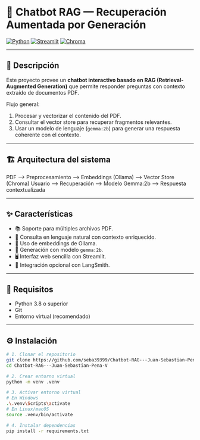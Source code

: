 # 🤖 Chatbot RAG — Recuperación Aumentada por Generación

[![Python](https://img.shields.io/badge/Python-3.8%2B-blue)](https://www.python.org/)
[![Streamlit](https://img.shields.io/badge/Streamlit-Enabled-green)](https://streamlit.io/)
[![Chroma](https://img.shields.io/badge/VectorStore-Chroma-orange)](https://www.trychroma.com/)

---

## 🧠 Descripción

Este proyecto provee un **chatbot interactivo basado en RAG (Retrieval-Augmented Generation)** que permite responder preguntas con contexto extraído de documentos PDF.

Flujo general:
1. Procesar y vectorizar el contenido del PDF.  
2. Consultar el vector store para recuperar fragmentos relevantes.  
3. Usar un modelo de lenguaje (`gemma:2b`) para generar una respuesta coherente con el contexto.

---

## 🏗️ Arquitectura del sistema

PDF --> Preprocesamiento --> Embeddings (Ollama) --> Vector Store (Chroma)
Usuario --> Recuperación --> Modelo Gemma:2b --> Respuesta contextualizada

---

## ✨ Características

- 📚 Soporte para múltiples archivos PDF.  
- 💬 Consulta en lenguaje natural con contexto enriquecido.  
- 🧠 Uso de embeddings de Ollama.  
- 🤖 Generación con modelo `gemma:2b`.  
- 🖥️ Interfaz web sencilla con Streamlit.  
- 🧪 Integración opcional con LangSmith.

---

## 🧰 Requisitos

- Python 3.8 o superior  
- Git  
- Entorno virtual (recomendado)

---

## ⚙️ Instalación

```bash
# 1. Clonar el repositorio
git clone https://github.com/seba39399/Chatbot-RAG---Juan-Sebastian-Pena-V.git
cd Chatbot-RAG---Juan-Sebastian-Pena-V

# 2. Crear entorno virtual
python -m venv .venv

# 3. Activar entorno virtual
# En Windows
.\.venv\Scripts\activate
# En Linux/macOS
source .venv/bin/activate

# 4. Instalar dependencias
pip install -r requirements.txt
